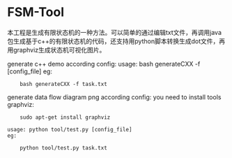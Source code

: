 # FSM-Tool

本工程是生成有限状态机的一种方法。可以简单的通过编辑txt文件，再调用java包生成基于c++的有限状态机的代码，还支持用python脚本转换生成dot文件，再用graphviz生成状态机可视化图片。

generate c++ demo according config:
	usage: bash generateCXX -f [config_file]
	eg:
```shell
    bash generateCXX -f task.txt
```
generate  data flow diagram png according config:
	you need to install tools graphviz:
```shell
    sudo apt-get install graphviz
```
    usage: python tool/test.py [config_file]
	eg:
```shell
    python tool/test.py task.txt
```
